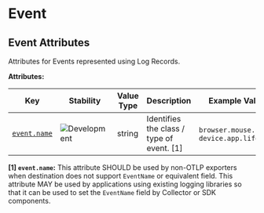 <!-- NOTE: THIS FILE IS AUTOGENERATED. DO NOT EDIT BY HAND. -->
<!-- see templates/registry/markdown/attribute_namespace.md.j2 -->

# Event

## Event Attributes

Attributes for Events represented using Log Records.

**Attributes:**

| Key | Stability | Value Type | Description | Example Values |
|---|---|---|---|---|
| <a id="event-name" href="#event-name">`event.name`</a> | ![Development](https://img.shields.io/badge/-development-blue) | string | Identifies the class / type of event. [1] | `browser.mouse.click`; `device.app.lifecycle` |

**[1] `event.name`:** This attribute SHOULD be used by non-OTLP exporters when destination does not support `EventName` or equivalent field. This attribute MAY be used by applications using existing logging libraries so that it can be used to set the `EventName` field by Collector or SDK components.
